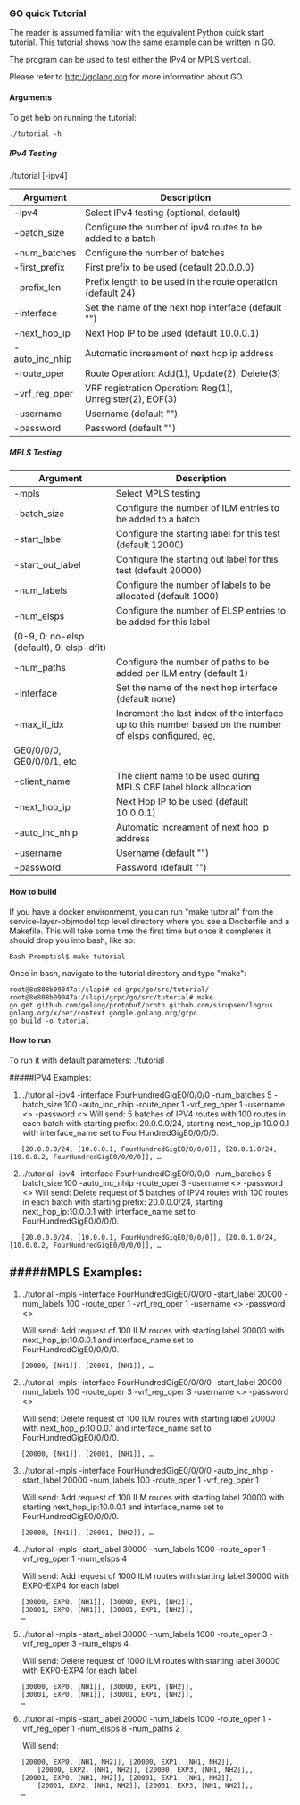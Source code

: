### GO quick Tutorial

The reader is assumed familiar with the equivalent Python quick start tutorial. This tutorial shows how the same example can be written in GO.

The program can be used to test either the IPv4 or MPLS vertical.

Please refer to <http://golang.org> for more information about GO.

#### Arguments
To get help on running the tutorial:

```
./tutorial -h
```

##### IPv4 Testing

./tutorial [-ipv4]

| Argument | Description |
| --- | --- |
| -ipv4            | Select IPv4 testing (optional, default) |
| -batch_size      | Configure the number of ipv4 routes to be added to a batch |
| -num_batches     | Configure the number of batches |
| -first_prefix    | First prefix to be used (default 20.0.0.0) |
| -prefix_len      | Prefix length to be used in the route operation (default 24) |
| -interface       | Set the name of the next hop interface (default "") |
| -next_hop_ip     | Next Hop IP to be used (default 10.0.0.1) |
| -auto_inc_nhip   | Automatic increament of next hop ip address |
| -route_oper      | Route Operation: Add(1), Update(2), Delete(3) |
| -vrf_reg_oper    | VRF registration Operation: Reg(1), Unregister(2), EOF(3) |
| -username        | Username (default "") |
| -password        | Password (default "") |

##### MPLS Testing

| Argument | Description |
| --- | --- |
| -mpls            | Select MPLS testing |
| -batch_size      | Configure the number of ILM entries to be added to a batch |
| -start_label     | Configure the starting label for this test (default 12000) |
| -start_out_label | Configure the starting out label for this test (default 20000) |
| -num_labels      | Configure the number of labels to be allocated (default 1000) |
| -num_elsps       | Configure the number of ELSP entries to be added for this label
                     (0-9, 0: no-elsp (default), 9: elsp-dflt) |
| -num_paths       | Configure the number of paths to be added per ILM entry (default 1)|
| -interface       | Set the name of the next hop interface (default none) |
| -max_if_idx      | Increment the last index of the interface up to this number based on the number of elsps configured, eg,
                     GE0/0/0/0, GE0/0/0/1, etc |
| -client_name     | The client name to be used during MPLS CBF label block allocation |
| -next_hop_ip     | Next Hop IP to be used (default 10.0.0.1) |
| -auto_inc_nhip   | Automatic increament of next hop ip address |
| -username        | Username (default "") |
| -password        | Password (default "") |


#### How to build
If you have a docker environmemt, you can run "make tutorial" from the service-layer-objmodel
top level directory where you see a Dockerfile and a Makefile. This will take some time
the first time but once it completes it should drop you into bash, like so:

```
Bash-Prompt:sl$ make tutorial
```

Once in bash, navigate to the tutorial directory and type "make":
```
root@8e808b09047a:/slapi# cd grpc/go/src/tutorial/
root@8e808b09047a:/slapi/grpc/go/src/tutorial# make
go get github.com/golang/protobuf/proto github.com/sirupsen/logrus golang.org/x/net/context google.golang.org/grpc
go build -o tutorial
```

#### How to run

To run it with default parameters:
./tutorial

#####IPV4 Examples:
1) ./tutorial -ipv4 -interface FourHundredGigE0/0/0/0 -num_batches 5 -batch_size 100 -auto_inc_nhip -route_oper 1 -vrf_reg_oper 1 -username <> -password <>
   Will send: 5 batches of IPV4 routes with 100 routes in each batch with starting prefix: 20.0.0.0/24,
              starting next_hop_ip:10.0.0.1 with interface_name set to FourHundredGigE0/0/0/0.
```
   [20.0.0.0/24, [10.0.0.1, FourHundredGigE0/0/0/0]], [20.0.1.0/24, [10.0.0.2, FourHundredGigE0/0/0/0]], …
```
2) ./tutorial -ipv4 -interface FourHundredGigE0/0/0/0 -num_batches 5 -batch_size 100 -auto_inc_nhip -route_oper 3 -username <> -password <>
   Will send: Delete request of 5 batches of IPV4 routes with 100 routes in each batch with starting prefix: 20.0.0.0/24,
              starting next_hop_ip:10.0.0.1 with interface_name set to FourHundredGigE0/0/0/0.
```
   [20.0.0.0/24, [10.0.0.1, FourHundredGigE0/0/0/0]], [20.0.1.0/24, [10.0.0.2, FourHundredGigE0/0/0/0]], …
```

#####MPLS Examples:
------------

1) ./tutorial -mpls -interface FourHundredGigE0/0/0/0 -start_label 20000 -num_labels 100 -route_oper 1 -vrf_reg_oper 1 -username <> -password <>

   Will send: Add request of 100 ILM routes with starting label 20000 with
              next_hop_ip:10.0.0.1 and interface_name set to FourHundredGigE0/0/0/0.
```
   [20000, [NH1]], [20001, [NH1]], …
```

2) ./tutorial -mpls -interface FourHundredGigE0/0/0/0 -start_label 20000 -num_labels 100 -route_oper 3 -vrf_reg_oper 3 -username <> -password <>

   Will send: Delete request of 100 ILM routes with starting label 20000 with
              next_hop_ip:10.0.0.1 and interface_name set to FourHundredGigE0/0/0/0.
```
   [20000, [NH1]], [20001, [NH1]], …
```

3) ./tutorial -mpls -interface FourHundredGigE0/0/0/0 -auto_inc_nhip -start_label 20000 -num_labels 100 -route_oper 1 -vrf_reg_oper 1

   Will send: Add request of 100 ILM routes with starting label 20000 with
              starting next_hop_ip:10.0.0.1 and interface_name set to FourHundredGigE0/0/0/0.
```
   [20000, [NH1]], [20001, [NH2]], …
```

4) ./tutorial -mpls -start_label 30000 -num_labels 1000 -route_oper 1 -vrf_reg_oper 1 -num_elsps 4

   Will send: Add request of 1000 ILM routes with starting label 30000 with EXP0-EXP4 for each label
```
   [30000, EXP0, [NH1]], [30000, EXP1, [NH2]],
   [30001, EXP0, [NH1]], [30001, EXP1, [NH2]],
   …
```
5) ./tutorial -mpls -start_label 30000 -num_labels 1000 -route_oper 3 -vrf_reg_oper 3 -num_elsps 4

   Will send: Delete request of 1000 ILM routes with starting label 30000 with EXP0-EXP4 for each label
```
   [30000, EXP0, [NH1]], [30000, EXP1, [NH2]],
   [30001, EXP0, [NH1]], [30001, EXP1, [NH2]],
   …
```
6) ./tutorial -mpls -start_label 20000 -num_labels 1000 -route_oper 1 -vrf_reg_oper 1 -num_elsps 8 -num_paths 2

   Will send:
```
   [20000, EXP0, [NH1, NH2]], [20000, EXP1, [NH1, NH2]],
       [20000, EXP2, [NH1, NH2]], [20000, EXP3, [NH1, NH2]],,
   [20001, EXP0, [NH1, NH2]], [20001, EXP1, [NH1, NH2]],
       [20001, EXP2, [NH1, NH2]], [20001, EXP3, [NH1, NH2]],,
   …
```
